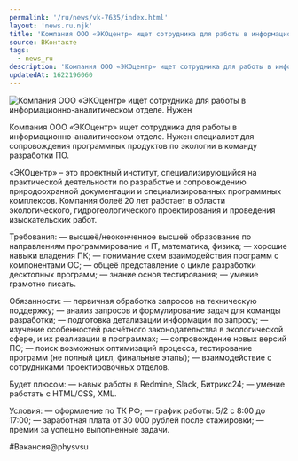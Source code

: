 ```yaml
---
permalink: '/ru/news/vk-7635/index.html'
layout: 'news.ru.njk'
title: 'Компания ООО «ЭКОцентр» ищет сотрудника для работы в информационно-аналитическом отделе.'
source: ВКонтакте
tags:
  - news_ru
description: 'Компания ООО «ЭКОцентр» ищет сотрудника для работы в информационно-аналитическом отделе.'
updatedAt: 1622196060
---
```

![Компания ООО «ЭКОцентр» ищет сотрудника для работы в информационно-аналитическом отделе. Нужен](https://sun9-41.userapi.com/sun9-63/impg/_PiQx2QYXXZMBpIF-g4EHNu30IoQoF9jv-Yz-Q/eeCT77O4II4.jpg?size=1280x838&quality=96&sign=4dc1fb3a9926d8b305478cf056e6712d&c_uniq_tag=zOZy4dWtVfM6IlT2AMb6mIC-Oo40seW6cwQgSjvuUSg&type=album)

Компания ООО «ЭКОцентр» ищет сотрудника для работы в информационно-аналитическом отделе. Нужен специалист для сопровождения программных продуктов по экологии в команду разработки ПО.

«ЭКОцентр» – это проектный институт, специализирующийся на практической деятельности по разработке и сопровождению природоохранной документации и специализированных программных комплексов. Компания болеё 20 лет работает в области экологического, гидрогеологического проектирования и проведения изыскательских работ.

Требования:
— высшеё/неоконченное высшеё образование по направлениям программирование и IT, математика, физика;
— хорошие навыки владения ПК;
— понимание схем взаимодействия программ с компонентами ОС;
— общеё представление о цикле разработки десктопных программ;
— знание основ тестирования;
— умение грамотно писать.

Обязанности:
— первичная обработка запросов на техническую поддержку;
— анализ запросов и формулирование задач для команды разработки;
— подготовка детализации информации по запросу;
— изучение особенностей расчётного законодательства в экологической сфере, и их реализации в программах;
— сопровождение новых версий ПО;
— поиск возможных оптимизаций процесса, тестирование программ (не полный цикл, финальные этапы);
— взаимодействие с сотрудниками проектировочных отделов.

Будет плюсом:
— навык работы в Redmine, Slack, Битрикс24;
— умение работать с HTML/CSS, XML.

Условия:
— оформление по ТК РФ;
— график работы: 5/2 с 8:00 до 17:00;
— заработная плата от 30 000 рублей после стажировки;
— премии за успешно выполненные задачи.

#Вакансия@physvsu
